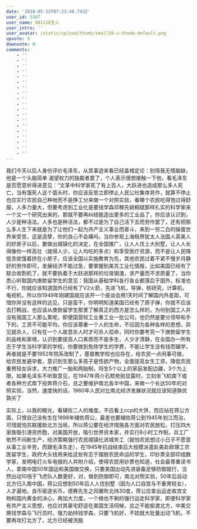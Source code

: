 ```yaml
---
date: '2018-05-13T07:23:48.743Z'
user_id: 5347
user_name: 981118生人
user_intro: ''
user_avatar: /static/upload/thumb/small50-u-thumb-default.png
upvote: 9
downvote: 0
comments:
    - ''
    - ''
    - ''
    - ''
    - ''
    - ''
    - ''
    - ''
    - ''
    - ''
    - ''
    - ''
    - ''
    - ''
    - ''
    - ''
    - ''
    - ''
    - ''
---
```


我们今天以后人身份评价毛泽东，从其事迹来看已经盖棺定论：别怪我无情脑缺，他是一个头脑简单 渴望权力的独裁者罢了，个人表示很想接触一下他，看毛泽东是否愿意听得进意见：“文革中科学家死了有上百人，大跃进也造成那么多人死亡，当有饿死人这个苗头时，你应该反思立即停止人民公社集体劳作，就算不停止也应实行农民自己种地而不是挣工分来做一个对照实验，看哪个农民吃得饱过得舒服，人多力量大，但要考虑到工业化是要钱学森邓稼先姚桐斌那样扎实的科学家来一个又一个研究出来的，那就不要再纠结能造出更多的工业品了，你应该认识到，人少是种活法，人多也是种活法，都不过是为了自己活下去而劳作罢了，还有把那么多人生下来就是为了让他们一起为共产主义事业而奋斗，来到一穷二白的操蛋世界来受苦，这是造孽，你的良心不会痛吗，当你参观上海租界犹太人法国人英美人的好房子以后，要做出城镇化的决定，在全国推广，让人人住上大别墅，让人人长得像你一样高壮（就得人少，让人均吃的多点）和享受医疗资源，而不是让人民降低贪欲饿着挤在小房子，应该全国以实施教育为先，其他农民过着不紧不慢岁月静好的劳作即可，发展经济不能过急，要掌握到美苏工业化情报，比如美国已经有了联合收割机了，就不要执着于大跃进那样的垃圾钢渣，求产量而不求质量了，当你悉心听取国内庚款留学生的意见：我国从基础学科各行各业都落后于国外，标准也不行，你就应该知道国外已经有了V2火箭，先进飞机，导弹，核研究，计算机，电视机，所以你1949年刚建国就应该开一个座谈会用1天时间了解国内外差距，可惜你并没有这样的远见，只是蛮干，你明明知道美国已经有了原子弹，你就不应该去打韩战，也应该从庚款留学生那里了解真正的西方是怎么样的，为何别国工人并没有我国工人那么累呢，即便国营轻工业重工业一批公司，也仍然是要分领导和手下的，工资不可能平均，你应该尊重一个人的生命，不应因为各种各样的思想，异见就杀人，只有在一个人故意杀人时才可杀人偿命，同时你要考究一下庚款留学生的品格和家境，认识到要提高人口素质而不是多生，人少才清静，在全国办一所有志于学生当科学家的学校，你要做到免除学生的学费，不能让学生没有钱而辍学，再者就是不要1952年院系改制了，基督教学校也应存在，给农民一点闲事可做，给农民发避孕套，意识到生那么多孩子是性欲产物，全面提高女生工资，降低农民重男轻女诉求，大力推广一胎和两胎制，将生5个以上的家庭发配边疆，3个为上限，如果毛泽东不听取意见，在1947年蒋介石颓势刚显露时，立刻坐飞机南下或者各种方式南下投奔蒋介石，总之要维护南北各半中国，来做一个长达50年的对照实验，当然，速度快的话，1960年人民对比南北经济发展状况就应该知道孰优孰劣了

  

实际上，以我的眼光，看辅佐二人的难度，不应看上ccp的大饼，而应站在蒋公方面，只恨自己没有生在1898年辅佐蒋公，最差也要辅佐蒋公到1945年划江而治，可惜就怕苏联援助北方当局，所以蒋公要在经济措施各方面对农民放松，打压四大家族吸引港资侨胞，对美国开放，吸引世界资本家，并实行8小时工作制，兵工厂依然不间断生产，经济策略强行农民城镇化进城务工（就怕农民想过小日子不愿意从事工业辛劳，而跟毛泽东走），在1945年抗战结束后大规模派遣赴美赴欧理工农医留学生，政府大头钱用来给这些有志于摆脱农民命运的学生，印钞票全部印成数学家，发明电灯火车电报的人并附介绍，使得农民用钞票也知道，社会最尊重读书人，拿南中国50年国运和美国做交换，只要美国出动先进装备足够防御就行，当然出动10倍于飞虎队人数更好，对，做到防御即可，南北对照实验，50年后自动北方归入南中国，蒋公应想到50年后人人住别墅（因为人口自宫与不重男轻女），人才遍地，良币驱逐劣币，德赛先生之风暖吹北纬30度，蒋公应拿出运走故宫文物和国内黄金的决心，再加大力度，一个根也不剩的强行运走科学家，即便科学家有共产主义思想，也应对其豪宅舒适在美国生活伺候，总之不能偷渡北方，中美交换钱学森与飞行员时，强力劫持钱学森，只要飞机好，不妨就大批量出动飞机，不要再攻打北方了，北方已经被洗脑
